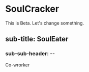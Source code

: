 # SoulCracker
This is Beta.
Let's change something.

## sub-title: SoulEater
### sub-sub-header: --
Co-wrorker
